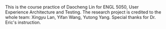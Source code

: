 This is the course practice of Daocheng Lin for ENGL 5050, User Experience Architecture and Testing. The research project is credited to the whole team: Xingyu Lan, Yifan Wang, Yutong Yang. Special thanks for Dr. Eric's instruction.
